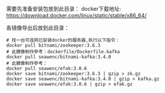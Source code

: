 需要先准备安装包放到此目录：
docker下载地址: https://download.docker.com/linux/static/stable/x86_64/

各镜像导出后放到此目录：
```shell script
# 找一台可连网已安装docker的服务器,执行以下指令：
docker pull bitnami/zookeeper:3.6.3
# 此鏡像制作參考：dockerfile/Dockerfile.kafka
docker pull seawenc/bitnami-kafka:3.4.0
# 此鏡像制作參考：
docker pull seawenc/efak:3.0.6
docker save bitnami/zookeeper:3.6.3 | gzip > zk.gz
docker save seawenc/bitnami-kafka:3.4.0 | gzip > kafka.gz
docker save seawenc/efak:3.0.6 | gzip > efak.gz

```
